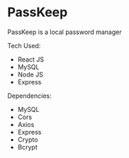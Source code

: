 # PassKeep

PassKeep is a local password manager

Tech Used:

- React JS
- MySQL
- Node JS
- Express

Dependencies:
- MySQL
- Cors
- Axios
- Express
- Crypto
- Bcrypt
